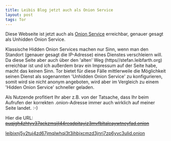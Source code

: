 ```yaml
---
title: Leibis Blog jetzt auch als Onion Service
layout: post
tags: Tor
---
```

Diese Webseite ist jetzt auch als [Onion Service](https://www.torproject.org/docs/onion-services) erreichbar, genauer gesagt als Unhidden Onion Service. 

Klassische Hidden Onion Services machen nur Sinn, wenn man den Standort (genauer gesagt die IP-Adresse) eines Dienstes verschleiern will. Da diese Seite aber auch über den 'alten' Weg (https//stefan.leibfarth.org) erreichbar ist und ich außerdem brav ein Impressum auf der Seite habe, macht das keinen Sinn. Tor bietet für diese Fälle mittlerweile die Möglichkeit seinen Dienst als sogenannten 'Unhidden Onion Service' zu konfigurieren, somit wird sie nicht anonym angeboten, wird aber im Vergleich zu einem 'Hidden Onion Service' schneller geladen. 

Als Nutzende profitiert Ihr aber z.B. von der Tatsache, dass Ihr beim Aufrufen der korrekten .onion-Adresse immer auch wirklich auf meiner Seite landet. :-)

Hier die URL:<br> 
~~[puqjgh4zhtyv37qckzmsijl44reqdpitayiz3mvfbltaleaywtneyfad.onion](http://puqjgh4zhtyv37qckzmsijl44reqdpitayiz3mvfbltaleaywtneyfad.onion/)~~

[leibixnj5y2tuj4zd67jmqlwhqi3t3ihbjxcmzd3jnrj7zp6yvc3ulid.onion](http://leibixnj5y2tuj4zd67jmqlwhqi3t3ihbjxcmzd3jnrj7zp6yvc3ulid.onion)

